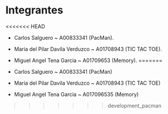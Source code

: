 # Integrantes
<<<<<<< HEAD
- Carlos Salguero ~ A00833341 (PacMan).
- Maria del Pilar Davila Verduzco ~ A01708943 (TIC TAC TOE).
- Miguel Angel Tena Garcia ~ A01709653 (Memory).
=======

- Carlos Salguero ~ A00833341 (PacMan)
- Maria del Pilar Davila Verduzco ~ A01708943 (TIC TAC TOE)
- Miguel Angel Tena Garcia ~ A017096535 (Memory)
>>>>>>> development_pacman
